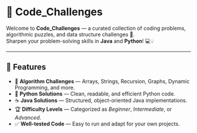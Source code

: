 # 🚀 Code_Challenges

Welcome to **Code_Challenges** — a curated collection of coding problems, algorithmic puzzles, and data structure challenges 🧩.  
Sharpen your problem-solving skills in **Java** and **Python**! 💻💡

---

## 🌟 Features
- 🧠 **Algorithm Challenges** — Arrays, Strings, Recursion, Graphs, Dynamic Programming, and more.
- 🐍 **Python Solutions** — Clean, readable, and efficient Python code.
- ☕ **Java Solutions** — Structured, object-oriented Java implementations.
- 🏆 **Difficulty Levels** — Categorized as *Beginner*, *Intermediate*, or *Advanced*.
- ✅ **Well-tested Code** — Easy to run and adapt for your own projects.

